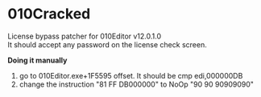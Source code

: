 # 010Cracked
License bypass patcher for 010Editor v12.0.1.0 <br>
It should accept any password on the license check screen.


<b>Doing it manually</b>
1. go to 010Editor.exe+1F5595 offset. It should be cmp edi,000000DB
2. change the instruction "81 FF DB000000" to NoOp "90 90 90909090" 
